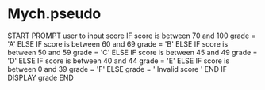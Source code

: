 # Mych.pseudo
START
PROMPT user to input score
IF score is between 70 and 100
grade = 'A'
ELSE IF score is between 60 and 69
grade = 'B'
ELSE IF score is between 50 and 59
grade = 'C'
ELSE IF score is between 45 and 49
grade = 'D'
ELSE IF score is between 40 and 44
grade = 'E'
ELSE IF score is between 0 and 39
grade = 'F'
ELSE
grade = ' Invalid score '
END IF
DISPLAY grade
END
